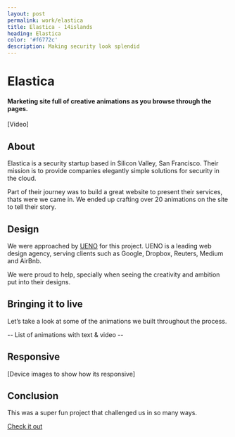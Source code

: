 ```yaml
---
layout: post
permalink: work/elastica
title: Elastica - 14islands
heading: Elastica
color: '#f6772c'
description: Making security look splendid
---
```


# Elastica

#### Marketing site full of creative animations as you browse through the pages.

[Video]

## About

Elastica is a security startup based in Silicon Valley, San Francisco. Their mission is to provide companies elegantly simple solutions for security in the cloud.

Part of their journey was to build a great website to present their services, thats were we came in. We ended up crafting over 20 animations on the site to tell their story.

## Design

We were approached by [UENO](http://ueno.co) for this project. UENO is a leading web design agency, serving clients such as Google, Dropbox, Reuters, Medium and AirBnb.

We were proud to help, specially when seeing the creativity and ambition put into their designs.


## Bringing it to live

Let’s take a look at some of the animations we built throughout the process.

-- List of animations with text & video --

## Responsive

[Device images to show how its responsive]

## Conclusion

This was a super fun project that challenged us in so many ways.

[Check it out](http://elastica.net/)
